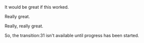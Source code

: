 It would be great if this worked.

Really great.

Really, really great.

So, the transition:31 isn't available until progress has been started.  